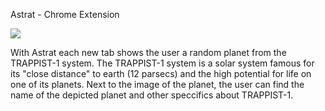 
Astrat - Chrome Extension

![](astrat_logo.png)

With Astrat each new tab shows the user a random planet from the TRAPPIST-1 system. The TRAPPIST-1 system is a solar system famous for its "close distance" to earth (12 parsecs) and the high potential for life on one of its planets. 
Next to the image of the planet, the user can find the name of the depicted planet and other speccifics about TRAPPIST-1. 
